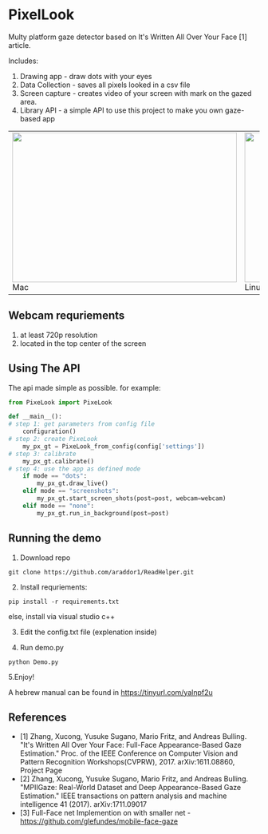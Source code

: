 # PixelLook
Multy platform gaze detector based on It's Written All Over Your Face [1] article.

Includes:
1. Drawing app - draw dots with your eyes
2. Data Collection - saves all pixels looked in a csv file
3. Screen capture - creates video of your screen with mark on the gazed area.
4. Library API - a simple API to use this project to make you own gaze-based app

<table>
  <tr><td>
<img src=".idea/waldo_final.gif"  width="450" height="300">
    Mac
    </td><td>
<img src=".idea/netflixgif.gif"  width="450" height="300">
    Linux
    </td> </tr></table>

## Webcam requriements ##
1. at least 720p resolution
2. located in the top center of the screen

## Using The API ##
The api made simple as possible.
for example:

```python
from PixeLook import PixeLook

def __main__():
# step 1: get parameters from config file
    configuration()
# step 2: create PixeLook
    my_px_gt = PixeLook_from_config(config['settings'])
# step 3: calibrate 
    my_px_gt.calibrate()
# step 4: use the app as defined mode
    if mode == "dots":
        my_px_gt.draw_live()
    elif mode == "screenshots":
        my_px_gt.start_screen_shots(post=post, webcam=webcam)
    elif mode == "none":
        my_px_gt.run_in_background(post=post)
```


## Running the demo ##
1. Download repo
```
git clone https://github.com/araddor1/ReadHelper.git
```
2. Install requriements:
```
pip install -r requirements.txt
```
else, install via visual studio c++

3. Edit the config.txt file (explenation inside)

4. Run demo.py
```
python Demo.py
```
5.Enjoy!

A hebrew manual can be found in https://tinyurl.com/yalnpf2u
## References ##
* [1] Zhang, Xucong, Yusuke Sugano, Mario Fritz, and Andreas Bulling. "It's Written All Over Your Face: Full-Face Appearance-Based Gaze Estimation." Proc. of the IEEE Conference on Computer Vision and Pattern Recognition Workshops(CVPRW), 2017. arXiv:1611.08860, Project Page
* [2] Zhang, Xucong, Yusuke Sugano, Mario Fritz, and Andreas Bulling. "MPIIGaze: Real-World Dataset and Deep Appearance-Based Gaze Estimation." IEEE transactions on pattern analysis and machine intelligence 41 (2017). arXiv:1711.09017
* [3] Full-Face net Implemention on with smaller net - https://github.com/glefundes/mobile-face-gaze
